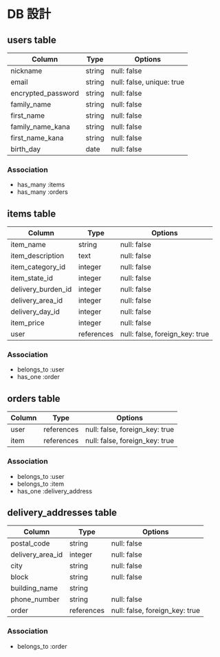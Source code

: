 # DB 設計

## users table

| Column             | Type    | Options                   |
|--------------------|---------|---------------------------|
| nickname           | string  | null: false               |
| email              | string  | null: false, unique: true |
| encrypted_password | string  | null: false               |
| family_name        | string  | null: false               |
| first_name         | string  | null: false               |
| family_name_kana   | string  | null: false               |
| first_name_kana    | string  | null: false               |
| birth_day          | date    | null: false               |

### Association

* has_many :items
* has_many :orders

## items table

| Column             | Type       | Options                        |
|--------------------|------------|--------------------------------|
| item_name          | string     | null: false                    |
| item_description   | text       | null: false                    |
| item_category_id   | integer    | null: false                    |
| item_state_id      | integer    | null: false                    |
| delivery_burden_id | integer    | null: false                    |
| delivery_area_id   | integer    | null: false                    |
| delivery_day_id    | integer    | null: false                    |
| item_price         | integer    | null: false                    |
| user               | references | null: false, foreign_key: true |

### Association

- belongs_to :user
- has_one :order

## orders table

| Column | Type       | Options                        |
|--------|------------|--------------------------------|
| user   | references | null: false, foreign_key: true |
| item   | references | null: false, foreign_key: true |

### Association

- belongs_to :user
- belongs_to :item
- has_one :delivery_address

## delivery_addresses table

| Column           | Type       | Options                        |
|------------------|------------|--------------------------------|
| postal_code      | string     | null: false                    |
| delivery_area_id | integer    | null: false                    |
| city             | string     | null: false                    |
| block            | string     | null: false                    |
| building_name    | string     |                                |
| phone_number     | string     | null: false                    |
| order            | references | null: false, foreign_key: true |


### Association

- belongs_to :order